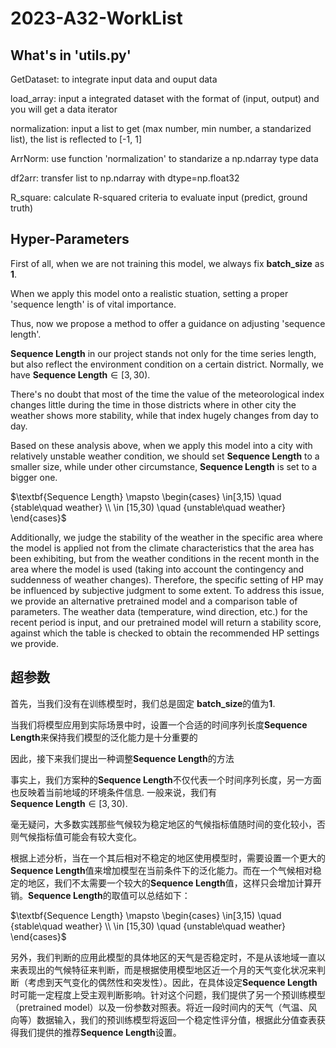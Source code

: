 # 2023-A32-WorkList

## What's in 'utils.py'
GetDataset: to integrate input data and ouput data

load_array: input a integrated dataset with the format of (input, output) and you will get a data iterator

normalization: input a list to get (max number, min number, a standarized list), the list is reflected to [-1, 1]

ArrNorm: use function 'normalization' to standarize a np.ndarray type data

df2arr: transfer list to np.ndarray with dtype=np.float32

R_square: calculate R-squared criteria to evaluate input (predict, ground truth)


## Hyper-Parameters

First of all, when we are not training this model, we always fix **batch_size** as **1**.

When we apply this model onto a realistic stuation, setting a proper 'sequence length' is of vital importance.

Thus, now we propose a method to offer a guidance on adjusting 'sequence length'.

**Sequence Length** in our project stands not only for the time series length, but also reflect the environment condition on a certain district. Normally, we have $\textbf{Sequence Length} \in [3,30)$. 

There's no doubt that most of the time the value of the meteorological index changes little during the time in those districts where in other city the weather shows more stability, while that index hugely changes from day to day.

Based on these analysis above, when we apply this model into a city with relatively unstable weather condition, we should set **Sequence Length** to a smaller size, while under other circumstance, **Sequence Length** is set to a bigger one.

$\textbf{Sequence Length} \mapsto  \begin{cases} \in[3,15) \quad {stable\quad weather} \\  \in [15,30) \quad {unstable\quad weather} \end{cases}$ 

Additionally, we judge the stability of the weather in the specific area where the model is applied not from the climate characteristics that the area has been exhibiting, but from the weather conditions in the recent month in the area where the model is used (taking into account the contingency and suddenness of weather changes). Therefore, the specific setting of HP may be influenced by subjective judgment to some extent. To address this issue, we provide an alternative pretrained model and a comparison table of parameters. The weather data (temperature, wind direction, etc.) for the recent period is input, and our pretrained model will return a stability score, against which the table is checked to obtain the recommended HP settings we provide.




## 超参数

首先，当我们没有在训练模型时，我们总是固定 **batch_size**的值为**1**.

当我们将模型应用到实际场景中时，设置一个合适的时间序列长度**Sequence Length**来保持我们模型的泛化能力是十分重要的

因此，接下来我们提出一种调整**Sequence Length**的方法



事实上，我们方案种的**Sequence Length**不仅代表一个时间序列长度，另一方面也反映着当前地域的环境条件信息. 一般来说，我们有
$\qquad\qquad\qquad\qquad\quad\textbf{Sequence Length} \in [3,30)$. 

毫无疑问，大多数实践那些气候较为稳定地区的气候指标值随时间的变化较小，否则气候指标值可能会有较大变化。

根据上述分析，当在一个其后相对不稳定的地区使用模型时，需要设置一个更大的**Sequence Length**值来增加模型在当前条件下的泛化能力。而在一个气候相对稳定的地区，我们不太需要一个较大的**Sequence Length**值，这样只会增加计算开销。**Sequence Length**的取值可以总结如下：

$\textbf{Sequence Length} \mapsto  \begin{cases} \in[3,15) \quad {stable\quad weather} \\  \in [15,30) \quad {unstable\quad weather} \end{cases}$ 


另外，我们判断的应用此模型的具体地区的天气是否稳定时，不是从该地域一直以来表现出的气候特征来判断，而是根据使用模型地区近一个月的天气变化状况来判断（考虑到天气变化的偶然性和突发性）。因此，在具体设定**Sequence Length**时可能一定程度上受主观判断影响。针对这个问题，我们提供了另一个预训练模型（pretrained model）以及一份参数对照表。将近一段时间内的天气（气温、风向等）数据输入，我们的预训练模型将返回一个稳定性评分值，根据此分值查表获得我们提供的推荐**Sequence Length**设置。




